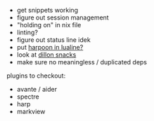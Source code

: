 - get snippets working
- figure out session management
- "holding on" in nix file
- linting?
- figure out status line idek
- put [harpoon in lualine?](https://github.com/dmmulroy/kickstart.nix/blob/main/config/nvim/lua/plugins/lualine.lua)
- look at [dillon snacks](https://github.com/dmmulroy/kickstart.nix/blob/main/config/nvim/lua/plugins/snacks.lua)
- make sure no meaningless / duplicated deps

plugins to checkout:
 - avante / aider
 - spectre
 - harp
 - markview
